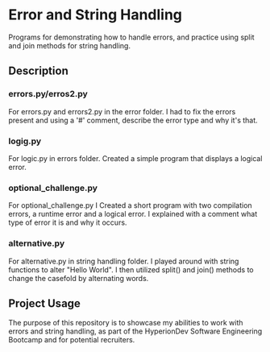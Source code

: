 # Error and String Handling
Programs for demonstrating how to handle errors, and practice using split and join methods for string handling.

## Description
### errors.py/erros2.py
For errors.py and errors2.py in the error folder.
I had to fix the errors present and using a '#' comment, describe the error type and why it's that.

### logig.py
For logic.py in errors folder.
Created a simple program that displays a logical error.

### optional_challenge.py
For optional_challenge.py
I Created a short program with two compilation errors, a runtime error and a logical error.
I explained with a comment what type of error it is and why it occurs.

### alternative.py
For alternative.py in string handling folder.
I played around with string functions to alter "Hello World".
I then utilized split() and join() methods to change the casefold by alternating words.

## Project Usage
The purpose of this repository is to showcase my abilities to work with errors and string handling, 
as part of the HyperionDev Software Engineering Bootcamp and for potential recruiters.
